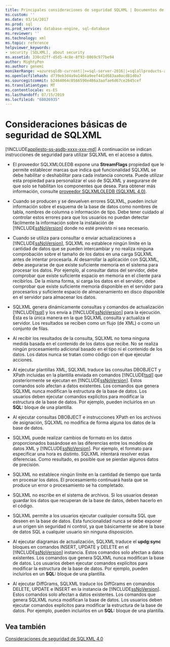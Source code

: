 ```yaml
---
title: Principales consideraciones de seguridad SQLXML | Documentos de Microsoft
ms.custom: ''
ms.date: 03/14/2017
ms.prod: sql
ms.prod_service: database-engine, sql-database
ms.reviewer: ''
ms.technology: xml
ms.topic: reference
helpviewer_keywords:
- security [SQLXML], about security
ms.assetid: 330cd2ff-d5d5-4c8e-8f93-0869c977be94
author: MightyPen
ms.author: genemi
monikerRange: =azuresqldb-current||>=sql-server-2016||=sqlallproducts-allversions||>=sql-server-linux-2017||=azuresqldb-mi-current
ms.openlocfilehash: d739eb3d4a9a1466a9eef441d683aa0acd81d0a7
ms.sourcegitcommit: b2464064c0566590e486a3aafae6d67ce2645cef
ms.translationtype: MT
ms.contentlocale: es-ES
ms.lasthandoff: 07/15/2019
ms.locfileid: "68026935"
---
```

# <a name="core-sqlxml-security-considerations"></a>Consideraciones básicas de seguridad de SQLXML
[!INCLUDE[appliesto-ss-asdb-xxxx-xxx-md](../../../includes/appliesto-ss-asdb-xxxx-xxx-md.md)]
  A continuación se indican instrucciones de seguridad para utilizar SQLXML en el acceso a datos.  
  
-   El proveedor SQLXMLOLEDB expone una **StreamFlags** propiedad que le permite establecer marcas que indica qué funcionalidad SQLXML se debe habilitar o deshabilitar para cada instancia concreta. Puede utilizar esta propiedad para personalizar el uso de SQLXML y asegurarse de que solo se habilitan los componentes que desea. Para obtener más información, consulte [proveedor SQLXMLOLEDB &#40;SQLXML 4.0&#41;](https://msdn.microsoft.com/library/fc489682-690a-4bb0-b5ac-237d376dc110).  
  
-   Cuando se producen y se devuelven errores SQLXML, pueden incluir información sobre el esquema de la base de datos como nombres de tabla, nombres de columna o información de tipo. Debe tener cuidado al controlar estos errores para que los usuarios no puedan detectar fácilmente la información sobre la instalación de [!INCLUDE[ssNoVersion](../../../includes/ssnoversion-md.md)] donde no esté previsto ni sea necesario.  
  
-   Cuando se utiliza para consultar o enviar actualizaciones a [!INCLUDE[ssNoVersion](../../../includes/ssnoversion-md.md)], SQLXML no establece ningún límite en la cantidad de datos que se pueden intercambiar y no realiza ninguna comprobación sobre el tamaño de los datos en una carga SQLXML antes de intentar procesarla. Al desarrollar la aplicación con SQLXML, debe asegurarse de que existe suficiente memoria en el sistema para procesar los datos. Por ejemplo, al consultar datos del servidor, debe comprobar que existe suficiente espacio en memoria en el cliente para recibirlos. De la misma forma, si carga los datos en el servidor, debe comprobar que existe suficiente memoria disponible en el servidor para procesarlos y suficiente espacio de almacenamiento en disco disponible en el servidor para almacenar los datos.  
  
-   SQLXML genera dinámicamente consultas y comandos de actualización [!INCLUDE[tsql](../../../includes/tsql-md.md)] y los envía a [!INCLUDE[ssNoVersion](../../../includes/ssnoversion-md.md)] para la ejecución. Ésta es la única manera en la que SQLXML consulta y actualiza el servidor. Los resultados se reciben como un flujo (de XML) o como un conjunto de filas.  
  
-   Al recibir los resultados de la consulta, SQLXML no toma ninguna medida basada en el contenido de los datos que recibe. No se realiza ningún procesamiento adicional basado en el tipo ni el contenido de los datos. Los datos nunca se tratan como código con el que ejecutar acciones.  
  
-   Al ejecutar plantillas XML, SQLXML traduce las consultas DBOBJECT y XPath incluidas en la plantilla enviada en comandos [!INCLUDE[tsql](../../../includes/tsql-md.md)] que posteriormente se ejecutan en [!INCLUDE[ssNoVersion](../../../includes/ssnoversion-md.md)]. Estos comandos solo afectan a datos existentes. Los comandos que genera SQLXML nunca modifican la estructura de la base de datos. Los usuarios deben ejecutar comandos explícitos para modificar la estructura de la base de datos. Por ejemplo, pueden incluirlos en un **SQL:** bloque de una plantilla.  
  
-   Al ejecutar consultas DBOBJECT e instrucciones XPath en los archivos de asignación, SQLXML no modifica de forma alguna los datos de la base de datos.  
  
-   SQLXML puede realizar cambios de formato en los datos proporcionados basándose en las diferencias entre los modelos de datos XML y [!INCLUDE[ssNoVersion](../../../includes/ssnoversion-md.md)]. Por ejemplo, el formato para especificar una hora es distinto. SQLXML intentará resolver estas diferencias. Como resultado, es posible que se pierdan algunos datos de precisión.  
  
-   SQLXML no establece ningún límite en la cantidad de tiempo que tarda en procesar los datos. El procesamiento continuará hasta que se produce un error o procesamiento se ha completado.  
  
-   SQLXML no escribe en el sistema de archivos. Si los usuarios desean guardar los datos que recuperan de la base de datos, deben hacerlo en el código.  
  
-   SQLXML permite a los usuarios ejecutar cualquier consulta SQL que deseen en la base de datos. Esta funcionalidad nunca se debe exponer a un origen sin seguridad ni control, ya que básicamente se abre la base de datos SQL a cualquier usuario sin ninguna disposición.  
  
-   Al ejecutar diagramas de actualización, SQLXML traduce el **updg:sync** bloques en comandos INSERT, UPDATE y DELETE en el [!INCLUDE[ssNoVersion](../../../includes/ssnoversion-md.md)] instancia. Estos comandos solo afectan a datos existentes. Los comandos que genera SQLXML nunca modifican la base de datos. Los usuarios deben ejecutar comandos explícitos para modificar la estructura de la base de datos. Por ejemplo, pueden incluirlos en un **SQL:** bloque de una plantilla.  
  
-   Al ejecutar DiffGrams, SQLXML traduce los DiffGrams en comandos DELETE, UPDATE e INSERT en la instancia de [!INCLUDE[ssNoVersion](../../../includes/ssnoversion-md.md)]. Estos comandos solo afectan a datos existentes. Los comandos que genera SQLXML nunca modifican la base de datos. Los usuarios deben ejecutar comandos explícitos para modificar la estructura de la base de datos. Por ejemplo, pueden incluirlos en un **SQL:** bloque de una plantilla.  
  
## <a name="see-also"></a>Vea también  
 [Consideraciones de seguridad de SQLXML 4.0](../../../relational-databases/sqlxml-annotated-xsd-schemas-xpath-queries/security/sqlxml-4-0-security-considerations.md)  
  
  

